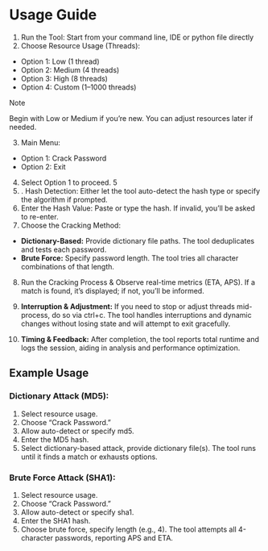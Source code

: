 # Usage Guide
1. Run the Tool: Start from your command line, IDE or python file directly
2. Choose Resource Usage (Threads):

- Option 1: Low (1 thread) 
- Option 2: Medium (4 threads) 
- Option 3: High (8 threads) 
- Option 4: Custom (1–1000 threads) 
  
>[!NOTE]
> Begin with Low or Medium if you’re new. You can adjust resources later if needed. 

3. Main Menu:  
-  Option 1: Crack Password 
-  Option 2: Exit 
  
4. Select Option 1 to proceed. 5
5. . Hash Detection: 
Either let the tool auto-detect the hash type or specify the algorithm if prompted. 
6. Enter the Hash Value: Paste or type the hash. If invalid, you’ll be asked to re-enter. 
7. Choose the Cracking Method:  
- **Dictionary-Based:** Provide dictionary file paths. The tool deduplicates and tests each password. 
- **Brute Force:** Specify password length. The tool tries all character combinations of that length. 
8. Run the Cracking Process & Observe real-time metrics (ETA, APS). If a match is found, it’s displayed; if not, you’ll be informed. 

9.  **Interruption & Adjustment:** If you need to stop or adjust threads mid-process, do so via ctrl+c. The tool handles interruptions and dynamic changes without losing state and will attempt to exit gracefully.  
10.   **Timing & Feedback:** After completion, the tool reports total runtime and logs the session, aiding in analysis and performance optimization. 


## Example Usage 
###  Dictionary Attack (MD5):  
1. Select resource usage. 
2. Choose “Crack Password.” 
3. Allow auto-detect or specify md5.
4. Enter the MD5 hash.
5. Select dictionary-based attack, provide dictionary file(s). The tool runs until it finds a match or exhausts options. 


### Brute Force Attack (SHA1):  
1. Select resource usage. 
2. Choose “Crack Password.” 
3. Allow auto-detect or specify sha1.
4. Enter the SHA1 hash.
5. Choose brute force, specify length (e.g., 4). The tool attempts all 4-character passwords, reporting APS and ETA. 
